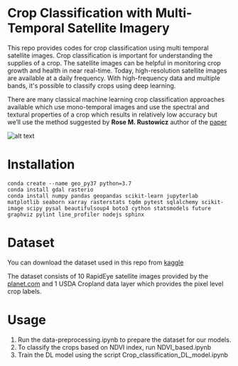 # Crop Classification with Multi-Temporal Satellite Imagery

This repo provides codes for crop classification using multi temporal satellite images. Crop classification is important for understanding the supplies of a crop. The satellite images can be helpful in monitoring crop growth and health in near real-time. Today, high-resolution satellite images are available at a daily frequency. With high-frequency data and multiple bands, it's possible to classify crops using deep learning.

There are many classical machine learning crop classification approaches available which use mono-temporal images and use the spectral and textural properties of a crop which results in relatively low accuracy but we’ll use the method suggested by **Rose M. Rustowicz** author of the [paper](http://cs229.stanford.edu/proj2017/final-reports/5243811.pdf)

![alt text](https://github.com/bhavesh907/Crop-Classification/blob/master/cover1.png "cover")

# Installation

```
conda create --name geo_py37 python=3.7
conda install gdal rasterio
conda install numpy pandas geopandas scikit-learn jupyterlab matplotlib seaborn xarray rasterstats tqdm pytest sqlalchemy scikit-image scipy pysal beautifulsoup4 boto3 cython statsmodels future graphviz pylint line_profiler nodejs sphinx

```

# Dataset
You can download the dataset used in this repo from [kaggle](https://www.kaggle.com/bhavesh907/crop-classificationcs2292017usgscroplanddata)

The dataset consists of 10 RapidEye satellite images provided by the [planet.com](https://www.planet.com/) and 1 USDA Cropland data layer which provides the pixel level crop labels. 

# Usage
1. Run the data-preprocessing.ipynb to prepare the dataset for our models.
2. To classify the crops based on NDVI index, run NDVI_based.ipynb
3. Train the DL model using the script Crop_classification_DL_model.ipynb
